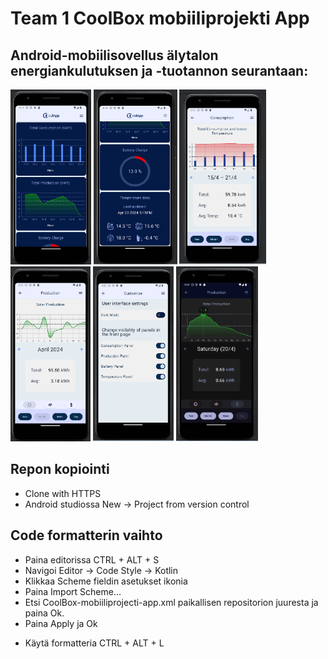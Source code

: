 # Team 1 CoolBox mobiiliprojekti App

## Android-mobiilisovellus älytalon energiankulutuksen ja -tuotannon seurantaan:

<img src="./images/frontpage1.png" alt="Etusivu" style="height: 20em;"/>
<img src="./images/frontpage2.png" alt="Etusivu" style="height: 20em;"/>
<img src="./images/consumption_screen.png" alt="Kulutuksenseurantanäkymä" style="height: 20em;"/>
<br>
<img src="./images/production_screen.png" alt="Tuotonseurantanäkymä" style="height: 20em;"/>
<img src="./images/settings_screen.png" alt="Asetusnäkymä" style="height: 20em;"/>
<img src="./images/production_screen_dm.png" alt="Kulutusnäkymä dark modessa" style="height: 20em;"/>

## Repon kopiointi
- Clone with HTTPS
- Android studiossa New -> Project from version control

## Code formatterin vaihto
- Paina editorissa CTRL + ALT + S
- Navigoi Editor -> Code Style -> Kotlin
- Klikkaa Scheme fieldin asetukset ikonia
- Paina Import Scheme...
- Etsi CoolBox-mobiiliprojecti-app.xml paikallisen repositorion juuresta ja paina Ok.
- Paina Apply ja Ok

+ Käytä formatteria CTRL + ALT + L
